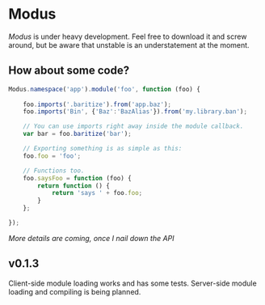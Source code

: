 Modus
=====

*Modus* is under heavy development. Feel free to download it and screw around, but be aware that
unstable is an understatement at the moment.

How about some code?
--------------------

```JavaScript
Modus.namespace('app').module('foo', function (foo) {
   
    foo.imports('.baritize').from('app.baz');
    foo.imports('Bin', {'Baz':'BazAlias'}).from('my.library.ban');

    // You can use imports right away inside the module callback.
    var bar = foo.baritize('bar');

    // Exporting something is as simple as this:
    foo.foo = 'foo';

    // Functions too.
    foo.saysFoo = function (foo) {
        return function () {
            return 'says ' + foo.foo;
        }
    };

});
```

*More details are coming, once I nail down the API*

v0.1.3
------
Client-side module loading works and has some tests. Server-side
module loading and compiling is being planned.